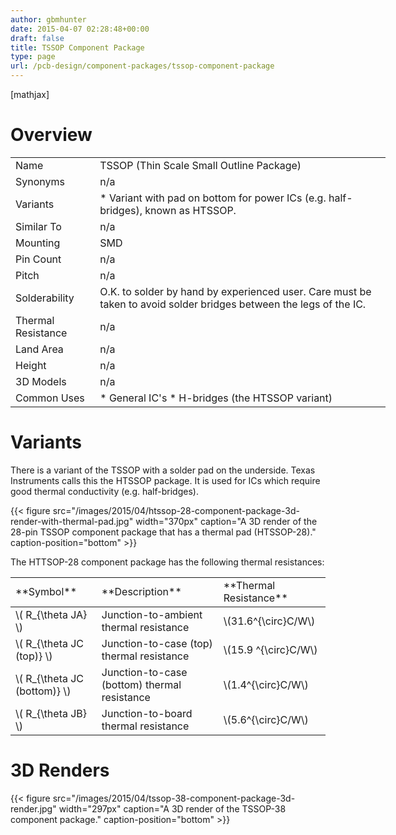 ```yaml
---
author: gbmhunter
date: 2015-04-07 02:28:48+00:00
draft: false
title: TSSOP Component Package
type: page
url: /pcb-design/component-packages/tssop-component-package
---
```


[mathjax]

# Overview

<table style="width: 600px;" ><tbody ><tr >
<td >Name
</td>
<td >TSSOP (Thin Scale Small Outline Package)
</td></tr><tr >
<td >Synonyms
</td>
<td >n/a
</td></tr><tr >
<td >Variants
</td>
<td >  * Variant with pad on bottom for power ICs (e.g. half-bridges), known as HTSSOP.
</td></tr><tr >
<td >Similar To
</td>
<td >n/a
</td></tr><tr >
<td >Mounting
</td>
<td >SMD
</td></tr><tr >
<td >Pin Count
</td>
<td >n/a
</td></tr><tr >
<td >Pitch
</td>
<td >n/a
</td></tr><tr >
<td >Solderability
</td>
<td >O.K. to solder by hand by experienced user. Care must be taken to avoid solder bridges between the legs of the IC.
</td></tr><tr >
<td >Thermal Resistance
</td>
<td >n/a
</td></tr><tr >
<td >Land Area
</td>
<td >n/a
</td></tr><tr >
<td >Height
</td>
<td >n/a
</td></tr><tr >
<td >3D Models
</td>
<td >n/a
</td></tr><tr >
<td >Common Uses
</td>
<td >  * General IC's  * H-bridges (the HTSSOP variant)
</td></tr></tbody></table>

# Variants

There is a variant of the TSSOP with a solder pad on the underside. Texas Instruments calls this the HTSSOP package. It is used for ICs which require good thermal conductivity (e.g. half-bridges).

{{< figure src="/images/2015/04/htssop-28-component-package-3d-render-with-thermal-pad.jpg" width="370px" caption="A 3D render of the 28-pin TSSOP component package that has a thermal pad (HTSSOP-28)." caption-position="bottom" >}}

The HTTSOP-28 component package has the following thermal resistances:

<table ><tr >
<td >**Symbol**
</td>
<td >**Description**
</td>
<td >**Thermal Resistance**
</td></tr><tbody ><tr >
<td >\( R_{\theta JA} \)
</td>
<td >Junction-to-ambient thermal resistance
</td>
<td >\(31.6^{\circ}C/W\)
</td></tr><tr >
<td >\( R_{\theta JC (top)} \)
</td>
<td >Junction-to-case (top) thermal resistance
</td>
<td >\(15.9 ^{\circ}C/W\)
</td></tr><tr >
<td >\( R_{\theta JC (bottom)} \)
</td>
<td >Junction-to-case (bottom) thermal resistance
</td>
<td >\(1.4^{\circ}C/W\)
</td></tr><tr >
<td >\( R_{\theta JB} \) 
</td>
<td >Junction-to-board thermal resistance 
</td>
<td >\(5.6^{\circ}C/W\)
</td></tr></tbody></table>

# 3D Renders

{{< figure src="/images/2015/04/tssop-38-component-package-3d-render.jpg" width="297px" caption="A 3D render of the TSSOP-38 component package." caption-position="bottom" >}}

